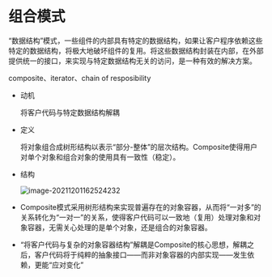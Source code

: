 # 组合模式

“数据结构”模式，一些组件的内部具有特定的数据结构，如果让客户程序依赖这些特定的数据结构，将极大地破坏组件的复用。将这些数据结构封装在内部，在外部提供统一的接口，来实现与特定数据结构无关的访问，是一种有效的解决方案。

composite、iterator、chain of resposibility

* 动机

  将客户代码与特定数据结构解耦

* 定义

  将对象组合成树形结构以表示“部分-整体”的层次结构。Composite使得用户对单个对象和组合对象的使用具有一致性（稳定）。

* 结构

  ![image-20211201162524232](C:\Users\lenovo\AppData\Roaming\Typora\typora-user-images\image-20211201162524232.png)

* Composite模式采用树形结构来实现普遍存在的对象容器，从而将“一对多”的关系转化为“一对一”的关系，使得客户代码可以一致地（复用）处理对象和对象容器，无需关心处理的是单个对象，还是组合的对象容器。
* “将客户代码与复杂的对象容器结构”解耦是Composite的核心思想，解耦之后，客户代码将于纯粹的抽象接口——而非对象容器的内部实现——发生依赖，更能“应对变化”